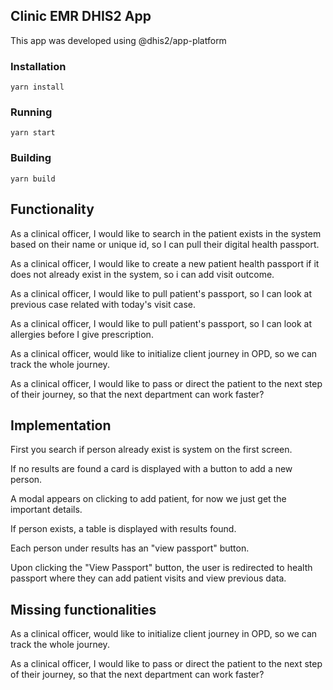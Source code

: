 ## Clinic EMR DHIS2 App

This app was developed using @dhis2/app-platform

### Installation
``
    yarn install
``

### Running
``
    yarn start
``

### Building
``
    yarn build
``
## Functionality

As a clinical officer, I would like to search in the patient exists in the system based on their name or unique id, so I can pull their digital health passport.

As a clinical officer, I would like to create a new patient health passport if it does not already exist in the system, so i can add visit outcome.

As a clinical officer, I would like to pull patient's passport, so I can look at previous case related with today's visit case.

As a clinical officer, I would like to pull patient's passport, so I can look at allergies before I give prescription.

As a clinical officer, would like to initialize client journey in OPD, so we can track the whole journey.

As a clinical officer, I would like to pass or direct the patient to the next step of their journey, so that the next department can work faster?

## Implementation

First you search if person already exist is system on the first screen.
	
If no results are found a card is displayed with a button to add a new person.
	
A modal appears on clicking to add patient, for now we just get the important details.
	
If person exists, a table is displayed with results found.
	
Each person under results has an "view passport" button.
	
Upon clicking the "View Passport" button, the user is redirected to health passport where they can add patient visits and view previous data.

## Missing functionalities

As a clinical officer, would like to initialize client journey in OPD, so we can track the whole journey.

As a clinical officer, I would like to pass or direct the patient to the next step of their journey, so that the next department can work faster?


